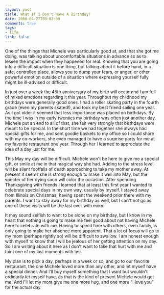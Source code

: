 ```yaml
--- 
layout: post
title: What If I Don't Have A Birthday?
date: 2006-04-27T03:02:00
comments: true
tags:
- life
link: false
---
```

One of the things that Michele was particularly good at, and that she got me doing, was talking about uncomfortable situations in advance so as to lessen the impact when they happened for real. Knowing that you are going into a difficult situation is one thing, but talking about it before hand, in a safe, controlled place, allows you to dump your fears, or anger, or other powerful emotion outside of a situation where expressing yourself fully might be ill-advised or difficult.

In just over a week the 45th anniversary of my birth will occur and I am full of mixed emotions regarding it this year. Throughout my childhood my birthdays were generally good ones. I had a roller skating party in the fourth grade (even my parents skated!), and took my best friend sailing one year. As I got older it seemed that less importance was placed on birthdays. By the time I was in my early twenties my birthday was often just another day. Michele put an end to all of that; she felt very strongly that birthdays were meant to be special. In the short time we had together she always had special gifts for me, and sent goodie baskets to my office so I could share with my co-workers, she even managed to have a surprise party for me at my favorite restaurant one year. Through her I learned to appreciate the idea of a day just for me.

This May my day will be difficult. Michele won't be here to give me a special gift, or smile at me in that magical way she had. Adding to the stress level will be silent footfalls of death approaching to take my mother away. At present it seems she is strong enough to make it well into May, but the specter of her dying soon will color the occasion.  After spending Thanksgiving with friends I learned that at least this first year I wanted to celebrate special days in my own way, usually by myself. I stayed away from Illinois on Christmas, having spent the weekend prior there with my parents. I want to stay away for my birthday as well, but I can't not go as one of these visits will be the last ever with mom.

It may sound selfish to want to be alone on my birthday, but I know in my heart that nothing is going to make me feel good about not having Michele here to celebrate with me. Having to spend time with others, even family, is only going to make her absence more apparent. That a lot of focus will go to my mom (perhaps rightly so) will be difficult to swallow. I am honest enough with myself to know that I will be jealous of her getting attention on my day. So I am writing about it here as I don't want to take that hurt with me and taint one of my last moments with her.

My plan is to pick a day, perhaps in a week or so, and go to our favorite restaurant, the one Michele loved more than any other, and let myself have a special dinner. And I'll buy myself something that I want but wouldn't ordinarily let myself have, as that is the kind of present Michele would get me. And I'll let my mom give me one more hug, and one more "I love you" for the actual day.
